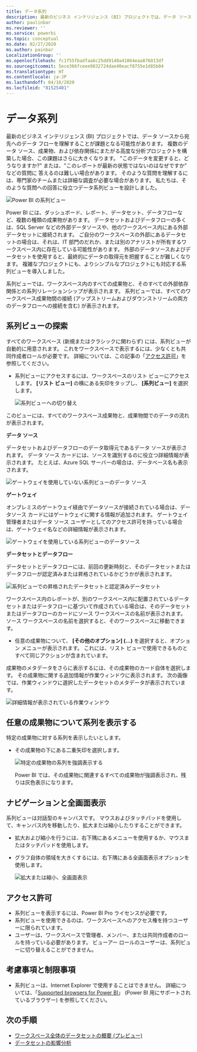 ```yaml
---
title: データ系列
description: 最新のビジネス インテリジェンス (BI) プロジェクトでは、データ ソースから宛先へのデータ フローを理解することが、お客様の多くにとって重要な課題です。
author: paulinbar
ms.reviewer: ''
ms.service: powerbi
ms.topic: conceptual
ms.date: 02/27/2020
ms.author: painbar
LocalizationGroup: ''
ms.openlocfilehash: fc1f55fbadfaa6c25dd9140a41064eaa876013df
ms.sourcegitcommit: 5ece366fceee9832724dae40eacf8755e1d85b04
ms.translationtype: HT
ms.contentlocale: ja-JP
ms.lasthandoff: 04/16/2020
ms.locfileid: "81525401"
---
```

# <a name="data-lineage"></a>データ系列
最新のビジネス インテリジェンス (BI) プロジェクトでは、データ ソースから宛先へのデータ フローを理解することが課題となる可能性があります。 複数のデータ ソース、成果物、および依存関係にまたがる高度な分析プロジェクトを構築した場合、この課題はさらに大きくなります。 "このデータを変更すると、どうなりますか?" または、"このレポートが最新の状態ではないのはなぜですか" などの質問に 答えるのは難しい場合があります。 そのような質問を理解するには、専門家のチームまたは詳細な調査が必要な場合があります。 私たちは、そのような質問への回答に役立つデータ系列ビューを設計しました。

![Power BI の系列ビュー](media/service-data-lineage/service-data-lineage-view.png)
 
Power BI には、ダッシュボード、レポート、データセット、データフローなど、複数の種類の成果物があります。 データセットおよびデータフローの多くは、SQL Server などの外部データソースや、他のワークスペース内にある外部データセットに接続されます。 ご自分のワークスペースの外部にあるデータセットの場合は、それは、IT 部門のだれか、または別のアナリストが所有するワークスペース内に存在している可能性があります。 外部のデータソースおよびデータセットを使用すると、最終的にデータの取得元を把握することが難しくなります。 複雑なプロジェクトにも、よりシンプルなプロジェクトにも対応する系列ビューを導入しました。

系列ビューでは、ワークスペース内のすべての成果物と、そのすべての外部依存関係との系列リレーションシップが表示されます。 系列ビューでは、すべてのワークスペース成果物間の接続 (アップストリームおよびダウンストリームの両方のデータフローへの接続を含む) が表示されます。

## <a name="explore-lineage-view"></a>系列ビューの探索

すべてのワークスペース (新規またはクラシックに関わらず) には、系列ビューが自動的に用意されます。 これをワークスペースで表示するには、少なくとも共同作成者ロールが必要です。 詳細については、この記事の「[アクセス許可](#permissions)」を参照してください。

* 系列ビューにアクセスするには、ワークスペースのリスト ビューにアクセスします。 **[リスト ビュー]** の横にある矢印をタップし、 **[系列ビュー]** を選択します。

   ![系列ビューへの切り替え](media/service-data-lineage/service-data-lineage-view-select.png)

このビューには、すべてのワークスペース成果物と、成果物間でのデータの流れが表示されます。

**データ ソース**

データセットおよびデータフローのデータ取得元であるデータ ソースが表示されます。 データ ソース カードには、ソースを識別するのに役立つ詳細情報が表示されます。 たとえば、Azure SQL サーバーの場合は、データベース名も表示されます。

![ゲートウェイを使用していない系列ビューのデータ ソース](media/service-data-lineage/service-data-lineage-data-source-card.png)
 
**ゲートウェイ**

オンプレミスのゲートウェイ経由でデータソースが接続されている場合は、データソース カードにはゲートウェイに関する情報が追加されます。 ゲートウェイ管理者またはデータ ソース ユーザーとしてのアクセス許可を持っている場合は、ゲートウェイ名などの詳細情報が表示されます。

![ゲートウェイを使用している系列ビューのデータソース](media/service-data-lineage/service-data-lineage-data-gateway-card.png)

**データセットとデータフロー**
 
データセットとデータフローには、前回の更新時刻と、そのデータセットまたはデータフローが認定済みまたは昇格されているかどうかが表示されます。

![系列ビューでの昇格されたデータセットと認定済みデータセット](media/service-data-lineage/service-data-lineage-promoted-certified.png)
 
ワークスペース内のレポートが、別のワークスペース内に配置されているデータセットまたはデータフローに基づいて作成されている場合は、そのデータセットまたはデータフローのカードにソース ワークスペースの名前が表示されます。 ソース ワークスペースの名前を選択すると、そのワークスペースに移動できます。

* 任意の成果物について、 **[その他のオプション] (...)** を選択すると、オプション メニューが表示されます。 これには、リスト ビューで使用できるものとすべて同じアクションが含まれています。

成果物のメタデータをさらに表示するには、その成果物のカード自体を選択します。 その成果物に関する追加情報が作業ウィンドウに表示されます。 次の画像では、作業ウィンドウに選択したデータセットのメタデータが表示されています。

![詳細情報が表示されている作業ウィンドウ](media/service-data-lineage/service-data-lineage-side-pane.png)
 
## <a name="show-lineage-for-any-artifact"></a>任意の成果物について系列を表示する 

特定の成果物に対する系列を表示したいとします。

* その成果物の下にある二重矢印を選択します。

   ![特定の成果物の系列を強調表示する](media/service-data-lineage/service-data-lineage-specific-artifact.png)

   Power BI では、その成果物に関連するすべての成果物が強調表示され、残りは灰色表示になります。 

## <a name="navigation-and-full-screen"></a>ナビゲーションと全画面表示 

系列ビューは対話型のキャンバスです。 マウスおよびタッチパッドを使用して、キャンバス内を移動したり、拡大または縮小したりすることができます。

* 拡大および縮小を行うには、右下隅にあるメニューを使用するか、マウスまたはタッチパッドを使用します。
* グラフ自体の領域を大きくするには、右下隅にある全画面表示オプションを使用します。 

    ![拡大または縮小、全画面表示](media/service-data-lineage/service-data-lineage-zoom.png)

## <a name="permissions"></a>アクセス許可

* 系列ビューを表示するには、Power BI Pro ライセンスが必要です。
* 系列ビューを使用できるのは、ワークスペースへのアクセス権を持つユーザーに限られています。
* ユーザーは、ワークスペースで管理者、メンバー、または共同作成者のロールを持っている必要があります。 ビューアー ロールのユーザーは、系列ビューに切り替えることができません。


## <a name="considerations-and-limitations"></a>考慮事項と制限事項

- 系列ビューは、Internet Explorer で使用することはできません。 詳細については、「[Supported browsers for Power BI](../power-bi-browsers.md)」 (Power BI 用にサポートされているブラウザー) を参照してください。

## <a name="next-steps"></a>次の手順

* [ワークスペース全体のデータセットの概要 (プレビュー)](../service-datasets-across-workspaces.md)
* [データセットの影響分析](service-dataset-impact-analysis.md)

